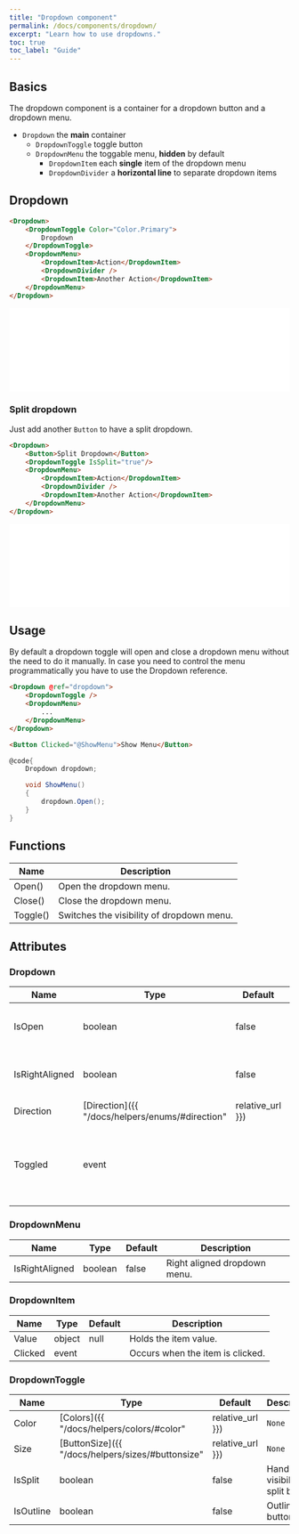 ```yaml
---
title: "Dropdown component"
permalink: /docs/components/dropdown/
excerpt: "Learn how to use dropdowns."
toc: true
toc_label: "Guide"
---
```


## Basics

The dropdown component is a container for a dropdown button and a dropdown menu.

- `Dropdown` the **main** container
  - `DropdownToggle` toggle button
  - `DropdownMenu` the toggable menu, **hidden** by default
    - `DropdownItem` each **single** item of the dropdown menu
    - `DropdownDivider` a **horizontal line** to separate dropdown items
          

## Dropdown

```html
<Dropdown>
    <DropdownToggle Color="Color.Primary">
        Dropdown
    </DropdownToggle>
    <DropdownMenu>
        <DropdownItem>Action</DropdownItem>
        <DropdownDivider />
        <DropdownItem>Another Action</DropdownItem>
    </DropdownMenu>
</Dropdown>
```

<iframe src="/examples/buttons/dropdown/" frameborder="0" scrolling="no" style="width:100%;height:150px;"></iframe>

### Split dropdown

Just add another `Button` to have a split dropdown.

```html
<Dropdown>
    <Button>Split Dropdown</Button>
    <DropdownToggle IsSplit="true"/>
    <DropdownMenu>
        <DropdownItem>Action</DropdownItem>
        <DropdownDivider />
        <DropdownItem>Another Action</DropdownItem>
    </DropdownMenu>
</Dropdown>
```

<iframe src="/examples/buttons/splitdropdown/" frameborder="0" scrolling="no" style="width:100%;height:150px;"></iframe>

## Usage

By default a dropdown toggle will open and close a dropdown menu without the need to do it manually. In case you need to control the menu programmatically you have to use the Dropdown reference.

```html
<Dropdown @ref="dropdown">
    <DropdownToggle />
    <DropdownMenu>
        ...
    </DropdownMenu>
</Dropdown>

<Button Clicked="@ShowMenu">Show Menu</Button>
```

```cs
@code{
    Dropdown dropdown;

    void ShowMenu()
    {
        dropdown.Open();
    }
}
```

## Functions

| Name         | Description                                                                                 |
|--------------|---------------------------------------------------------------------------------------------|
| Open()       | Open the dropdown menu.                                                                     |
| Close()      | Close the dropdown menu.                                                                    |
| Toggle()     | Switches the visibility of dropdown menu.                                                   |

## Attributes

### Dropdown

| Name           | Type                                                                   | Default   | Description                                                                                                                    |
|----------------|------------------------------------------------------------------------|-----------|--------------------------------------------------------------------------------------------------------------------------------|
| IsOpen         | boolean                                                                | false     | Handles the visibility of dropdown menu.                                                                                       |
| IsRightAligned | boolean                                                                | false     | Right aligned dropdown menu.                                                                                                   |
| Direction      | [Direction]({{ "/docs/helpers/enums/#direction" | relative_url }})     | `Down`    | Direction of an dropdown menu.                                                                                                 |
| Toggled        | event                                                                  |           | Occurs after the dropdown menu visibility has changed.                                                                         |

### DropdownMenu

| Name           | Type                                                                   | Default   | Description                                                                                                                    |
|----------------|------------------------------------------------------------------------|-----------|--------------------------------------------------------------------------------------------------------------------------------|
| IsRightAligned | boolean                                                                | false     | Right aligned dropdown menu.                                                                                                   |

### DropdownItem

| Name           | Type                                                                   | Default   | Description                                                                                                                    |
|----------------|------------------------------------------------------------------------|-----------|--------------------------------------------------------------------------------------------------------------------------------|
| Value          | object                                                                 | null      | Holds the item value.                                                                                                          |
| Clicked        | event                                                                  |           | Occurs when the item is clicked.                                                                                               |

### DropdownToggle

| Name           | Type                                                                   | Default   | Description                                                                                                                    |
|----------------|------------------------------------------------------------------------|-----------|--------------------------------------------------------------------------------------------------------------------------------|
| Color          | [Colors]({{ "/docs/helpers/colors/#color" | relative_url }})           | `None`    | Component visual or contextual style variants.                                                                                 |
| Size           | [ButtonSize]({{ "/docs/helpers/sizes/#buttonsize" | relative_url }})   | `None`    | Button size variations.                                                                                                        |
| IsSplit        | boolean                                                                | false     | Handles the visibility of split button.                                                                                        |
| IsOutline      | boolean                                                                | false     | Outlined button                                                                                                                |